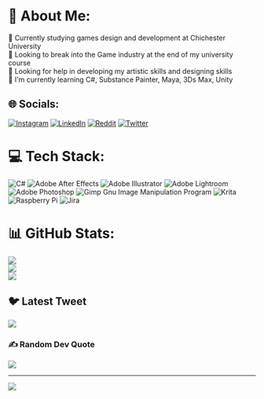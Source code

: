 # 💫 About Me:
🔭 Currently studying games design and development at Chichester University<br>👯 Looking to break into the Game industry at the end of my university course<br>🤝 Looking for help in developing my artistic skills and designing skills<br>🌱 I'm currently learning C#, Substance Painter, Maya, 3Ds Max, Unity


## 🌐 Socials:
[![Instagram](https://img.shields.io/badge/Instagram-%23E4405F.svg?logo=Instagram&logoColor=white)](https://instagram.com/tom_prince_03) [![LinkedIn](https://img.shields.io/badge/LinkedIn-%230077B5.svg?logo=linkedin&logoColor=white)](https://linkedin.com/in/Tom-Prince-95b923270) [![Reddit](https://img.shields.io/badge/Reddit-%23FF4500.svg?logo=Reddit&logoColor=white)](https://www.reddit.com/user/Tom_Prince_03) [![Twitter](https://img.shields.io/badge/Twitter-%231DA1F2.svg?logo=Twitter&logoColor=white)](https://twitter.com/@Tom_Prince_03) 

# 💻 Tech Stack:
![C#](https://img.shields.io/badge/c%23-%23239120.svg?style=for-the-badge&logo=c-sharp&logoColor=white) ![Adobe After Effects](https://img.shields.io/badge/Adobe%20After%20Effects-9999FF.svg?style=for-the-badge&logo=Adobe%20After%20Effects&logoColor=white) ![Adobe Illustrator](https://img.shields.io/badge/adobeillustrator-%23FF9A00.svg?style=for-the-badge&logo=adobeillustrator&logoColor=white) ![Adobe Lightroom](https://img.shields.io/badge/Adobe%20Lightroom-31A8FF.svg?style=for-the-badge&logo=Adobe%20Lightroom&logoColor=white) ![Adobe Photoshop](https://img.shields.io/badge/adobephotoshop-%2331A8FF.svg?style=for-the-badge&logo=adobephotoshop&logoColor=white) ![Gimp Gnu Image Manipulation Program](https://img.shields.io/badge/Gimp-657D8B?style=for-the-badge&logo=gimp&logoColor=FFFFFF) ![Krita](https://img.shields.io/badge/Krita-203759?style=for-the-badge&logo=krita&logoColor=EEF37B) ![Raspberry Pi](https://img.shields.io/badge/-RaspberryPi-C51A4A?style=for-the-badge&logo=Raspberry-Pi) ![Jira](https://img.shields.io/badge/jira-%230A0FFF.svg?style=for-the-badge&logo=jira&logoColor=white)
# 📊 GitHub Stats:
![](https://github-readme-stats.vercel.app/api?username=TPrincy&theme=chartreuse-dark&hide_border=true&include_all_commits=true&count_private=false)<br/>
![](https://github-readme-streak-stats.herokuapp.com/?user=TPrincy&theme=chartreuse-dark&hide_border=true)<br/>
![](https://github-readme-stats.vercel.app/api/top-langs/?username=TPrincy&theme=chartreuse-dark&hide_border=true&include_all_commits=true&count_private=false&layout=compact)

## 🐦 Latest Tweet
[![](https://gtce.itsvg.in/api?username=@Tom_Prince_03)](https://github.com/VishwaGauravIn/github-twitter-card-embed)

### ✍️ Random Dev Quote
![](https://quotes-github-readme.vercel.app/api?type=horizontal&theme=merko)

---
[![](https://visitcount.itsvg.in/api?id=TPrincy&icon=5&color=9)](https://visitcount.itsvg.in)

<!-- Proudly created with GPRM ( https://gprm.itsvg.in ) -->
